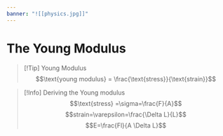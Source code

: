 ```yaml
---
banner: "![[physics.jpg]]"
---
```

# The Young Modulus

> [!Tip] Young Modulus 
> $$\text{young modulus} = \frac{\text{stress}}{\text{strain}}$$


> [!Info] Deriving the Young modulus 
> $$\text{stress} =\sigma=\frac{F}{A}$$
> $$strain=\varepsilon=\frac{\Delta L}{L}$$
> $$E=\frac{Fl}{A \Delta L}$$

